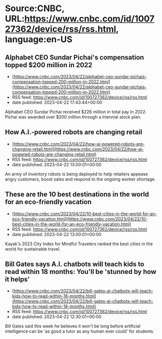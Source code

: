 # Source:CNBC, URL:https://www.cnbc.com/id/100727362/device/rss/rss.html, language:en-US

## Alphabet CEO Sundar Pichai's compensation topped $200 million in 2022
 - [https://www.cnbc.com/2023/04/22/alphabet-ceo-sundar-pichais-compensation-topped-200-million-in-2022.html](https://www.cnbc.com/2023/04/22/alphabet-ceo-sundar-pichais-compensation-topped-200-million-in-2022.html)
 - RSS feed: https://www.cnbc.com/id/100727362/device/rss/rss.html
 - date published: 2023-04-22 17:43:44+00:00

Alphabet CEO Sundar Pichai received $226 million in total pay in 2022. Pichai was awarded over $200 million through a triennial stock plan.

## How A.I.-powered robots are changing retail
 - [https://www.cnbc.com/2023/04/22/how-ai-powered-robots-are-changing-retail.html](https://www.cnbc.com/2023/04/22/how-ai-powered-robots-are-changing-retail.html)
 - RSS feed: https://www.cnbc.com/id/100727362/device/rss/rss.html
 - date published: 2023-04-22 13:00:01+00:00

An army of inventory robots is being deployed to help retailers appease angry customers, boost sales and respond to the ongoing worker shortage.

## These are the 10 best destinations in the world for an eco-friendly vacation
 - [https://www.cnbc.com/2023/04/22/10-best-cities-in-the-world-for-an-eco-friendly-vacation.html](https://www.cnbc.com/2023/04/22/10-best-cities-in-the-world-for-an-eco-friendly-vacation.html)
 - RSS feed: https://www.cnbc.com/id/100727362/device/rss/rss.html
 - date published: 2023-04-22 13:00:01+00:00

Kayak's 2023 City Index for Mindful Travelers ranked the best cities in the world for sustainable travel.

## Bill Gates says A.I. chatbots will teach kids to read within 18 months: You'll be 'stunned by how it helps'
 - [https://www.cnbc.com/2023/04/22/bill-gates-ai-chatbots-will-teach-kids-how-to-read-within-18-months.html](https://www.cnbc.com/2023/04/22/bill-gates-ai-chatbots-will-teach-kids-how-to-read-within-18-months.html)
 - RSS feed: https://www.cnbc.com/id/100727362/device/rss/rss.html
 - date published: 2023-04-22 12:30:01+00:00

Bill Gates said this week he believes it won't be long before artificial intelligence can be 'as good a tutor as any human ever could' for students.

